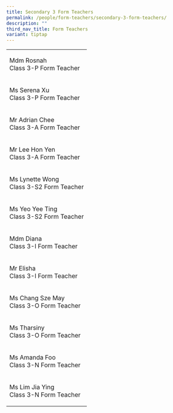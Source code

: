 ```yaml
---
title: Secondary 3 Form Teachers
permalink: /people/form-teachers/secondary-3-form-teachers/
description: ""
third_nav_title: Form Teachers
variant: tiptap
---
```

<table>
<tbody>
<tr>
<td rowspan="1" colspan="1">
<p>Mdm Rosnah
<br>Class 3-P Form Teacher</p>
</td>
</tr>
<tr>
<td rowspan="1" colspan="1">
<p>Ms Serena Xu
<br>Class 3-P Form Teacher</p>
</td>
</tr>
<tr>
<td rowspan="1" colspan="1">
<p>Mr Adrian Chee
<br>Class 3-A Form Teacher</p>
</td>
</tr>
<tr>
<td rowspan="1" colspan="1">
<p>Mr Lee Hon Yen
<br>Class 3-A Form Teacher</p>
</td>
</tr>
<tr>
<td rowspan="1" colspan="1">
<p>Ms Lynette Wong
<br>Class 3-S2 Form Teacher</p>
</td>
</tr>
<tr>
<td rowspan="1" colspan="1">
<p>Ms Yeo Yee Ting
<br>Class 3-S2 Form Teacher</p>
</td>
</tr>
<tr>
<td rowspan="1" colspan="1">
<p>Mdm Diana
<br>Class 3-I Form Teacher</p>
</td>
</tr>
<tr>
<td rowspan="1" colspan="1">
<p>Mr Elisha
<br>Class 3-I Form Teacher</p>
</td>
</tr>
<tr>
<td rowspan="1" colspan="1">
<p>Ms Chang Sze May
<br>Class 3-O Form Teacher</p>
</td>
</tr>
<tr>
<td rowspan="1" colspan="1">
<p>Ms Tharsiny
<br>Class 3-O Form Teacher</p>
</td>
</tr>
<tr>
<td rowspan="1" colspan="1">
<p>Ms Amanda Foo
<br>Class 3-N Form Teacher</p>
</td>
</tr>
<tr>
<td rowspan="1" colspan="1">
<p>Ms Lim Jia Ying
<br>Class 3-N Form Teacher</p>
</td>
</tr>
</tbody>
</table>
<p></p>